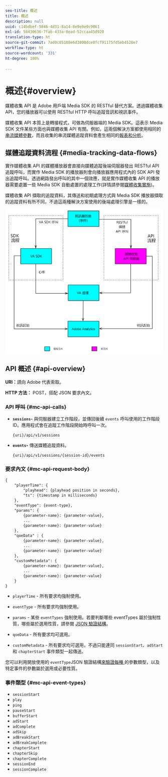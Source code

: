 ```yaml
---
seo-title: 概述
title: 概述
description: null
uuid: c14bdbef-5846-4d31-8a14-8e9e0e9c9861
exl-id: 58430636-7fab-433a-8ead-52ccaa45d920
translation-type: ht
source-git-commit: 7ad0c85108e6d3800dce0fcf91175fd5eb4526e7
workflow-type: ht
source-wordcount: '331'
ht-degree: 100%

---
```


# 概述{#overview}

媒體收集 API 是 Adobe 用戶端 Media SDK 的 RESTful 替代方案。透過媒體收集 API，您的播放器可以使用 RESTful HTTP 呼叫追蹤音訊和視訊事件。

媒體收集 API 本質上是轉接程式，可做為伺服器端的 Media SDK。這表示 Media SDK 文件某些方面也與媒體收集 API 有關。例如，這兩個解決方案都使用相同的[串流媒體參數](/help/metrics-and-metadata/audio-video-parameters.md)，而且收集的串流媒體追蹤資料會產生相同的[報表和分析](/help/media-reports/media-reports-enable.md)。

## 媒體追蹤資料流程 {#media-tracking-data-flows}

實作媒體收集 API 的媒體播放器會直接向媒體追蹤後端伺服器發出 RESTful API 追蹤呼叫，而實作 Media SDK 的播放器則會向播放器應用程式內的 SDK API 發出追蹤呼叫。透過網路發出呼叫的其中一個效應，就是實作媒體收集 API 的播放器需要處置一些 Media SDK 自動處置的處理工作(詳情請參閱[媒體收集實施](mc-api-impl/mc-api-quick-start.md))。

媒體收集 API 擷取的追蹤資料，其傳送和初期處理方式與 Media SDK 播放器擷取的追蹤資料有所不同，不過這兩種解決方案使用的後端處理引擎是一樣的。

![](assets/col_api_overview_simple.png)

## API 概述 {#api-overview}

**URI：**&#x200B;請向 Adobe 代表索取。

**HTTP 方法：** POST，搭配 JSON 要求內文。

### API 呼叫 {#mc-api-calls}

* **`sessions`-** 與伺服器建立工作階段，並傳回後續 `events` 呼叫使用的工作階段 ID。應用程式會在追蹤工作階段開始時呼叫一次。

   ```
   {uri}/api/v1/sessions
   ```

* **`events`-** 傳送媒體追蹤資料。

   ```
   {uri}/api/v1/sessions/{session-id}/events
   ```

### 要求內文 {#mc-api-request-body}

```
{
    "playerTime": {
        "playhead": {playhead position in seconds},
        "ts": {timestamp in milliseconds}
    },
    "eventType": {event-type},
    "params": {
        {parameter-name}: {parameter-value},
        ...
        {parameter-name}: {parameter-value}
    },
    "qoeData" : {
        {parameter-name}: {parameter-value},
        ...
        {parameter-name}: {parameter-value}
    },
    "customMetadata": {
        {parameter-name}: {parameter-value},
        ...
        {parameter-name}: {parameter-value}
    }
}
```

* `playerTime` - 所有要求均強制使用。
* `eventType` - 所有要求均強制使用。
* `params` - 某些 `eventTypes` 強制使用。若要判斷哪些 eventTypes 屬於強制性質，哪些屬於選用性質，請參閱 [JSON 驗證結構](mc-api-ref/mc-api-json-validation.md)。

* `qoeData` - 所有要求均可選用。
* `customMetadata` - 所有要求均可選用，不過只能連同 `sessionStart`、`adStart` 和 `chapterStart` 事件類型一起傳送。

您可以利用開放使用的 `eventType`JSON 驗證結構[來驗證每種 ](mc-api-ref/mc-api-json-validation.md) 的參數類型，以及特定事件的參數屬於選用或必要性質。

### 事件類型 {#mc-api-event-types}

* `sessionStart`
* `play`
* `ping`
* `pauseStart`
* `bufferStart`
* `adStart`
* `adComplete`
* `adSkip`
* `adBreakStart`
* `adBreakComplete`
* `chapterStart`
* `chapterSkip`
* `chapterComplete`
* `sessionEnd`
* `sessionComplete`
